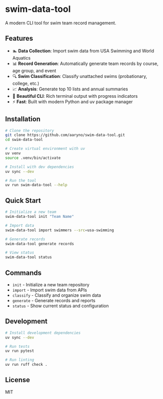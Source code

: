 # swim-data-tool

A modern CLI tool for swim team record management.

## Features

- 🏊 **Data Collection**: Import swim data from USA Swimming and World Aquatics
- 📊 **Record Generation**: Automatically generate team records by course, age group, and event
- 🔍 **Swim Classification**: Classify unattached swims (probationary, college, etc.)
- 📈 **Analysis**: Generate top 10 lists and annual summaries
- 🎨 **Beautiful CLI**: Rich terminal output with progress indicators
- ⚡ **Fast**: Built with modern Python and uv package manager

## Installation

```bash
# Clone the repository
git clone https://github.com/aaryno/swim-data-tool.git
cd swim-data-tool

# Create virtual environment with uv
uv venv
source .venv/bin/activate

# Install with dev dependencies
uv sync --dev

# Run the tool
uv run swim-data-tool --help
```

## Quick Start

```bash
# Initialize a new team
swim-data-tool init "Team Name"

# Import data
swim-data-tool import swimmers --src=usa-swimming

# Generate records
swim-data-tool generate records

# View status
swim-data-tool status
```

## Commands

- `init` - Initialize a new team repository
- `import` - Import swim data from APIs
- `classify` - Classify and organize swim data
- `generate` - Generate records and reports
- `status` - Show current status and configuration

## Development

```bash
# Install development dependencies
uv sync --dev

# Run tests
uv run pytest

# Run linting
uv run ruff check .
```

## License

MIT
